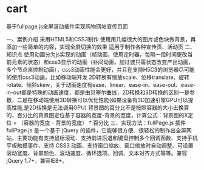 # cart
基于fullpage.js全屏滚动插件实现购物网站宣传页面

一、案例介绍
采用HTML5和CSS3制作
使用用几幅很大的图片或色块做背景，再添加一些简单的内容，实现全屏切换的效果
适用于制作各种宣传页、活动页
二、知识点
使用动画分为js实现的动画（帧动画，使用定时器，每隔一段时间更改当前元素的状态）和css3显示的动画（补间动画，加过渡只需状态改变产出动画，多个节点来控制动画），css3动画性能会更好，并且在支持H5C3的浏览器尽可能的使用css3动画，比如移动端开发
 2D转换有缩放scale、位移translate、旋转rotate、倾斜skew，关于动画速度有ease、linear、ease-in、ease-out、ease-in-out都是特殊的动画速度，都是由贝塞尔曲线，2D转换和3D转换的区别一是参数，二是在移动端使用3D转换可以优化性能(如果设备有3D加速引擎GPU可以提高性能,是2D转换是无法调用GPU)
背景图的百分比不是按照容器的大小去换算的，百分比的背景图定位基于容器的宽度-背景的宽度，计算公式：背景图的X定位 = （容器的宽度 - 背景的宽度） * 百分比
三、实现方法：fullPage.js 插件
fullPage.js 是一个基于 jQuery 的插件，它能够很方便、很轻松的制作出全屏网站，主要功能有支持鼠标滚动、支持前进后退和键盘控制多个回调函数、支持手机平板触摸事件、支持 CSS3 动画、支持窗口缩放、窗口缩放时自动调整、可设置滚动宽度、背景颜色、滚动速度、循环选项、回调、文本对齐方式等等。兼容 jQuery 1.7+，兼容IE8+。
